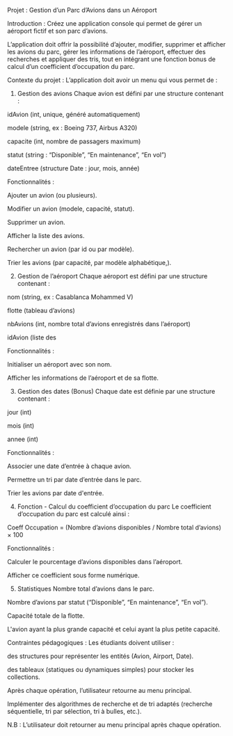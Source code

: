 Projet : Gestion d’un Parc d’Avions dans un Aéroport

Introduction :
Créez une application console qui permet de gérer un aéroport fictif et son parc d’avions.

L’application doit offrir la possibilité d’ajouter, modifier, supprimer et afficher les avions du parc, gérer les informations de l’aéroport, effectuer des recherches et appliquer des tris, tout en intégrant une fonction bonus de calcul d’un coefficient d’occupation du parc.

Contexte du projet :
L’application doit avoir un menu qui vous permet de :

1. Gestion des avions
Chaque avion est défini par une structure contenant :

idAvion (int, unique, généré automatiquement)

modele (string, ex : Boeing 737, Airbus A320)

capacite (int, nombre de passagers maximum)

statut (string : “Disponible”, “En maintenance”, “En vol”)

dateEntree (structure Date : jour, mois, année)

Fonctionnalités :

Ajouter un avion (ou plusieurs).

Modifier un avion (modele, capacité, statut).

Supprimer un avion.

Afficher la liste des avions.

Rechercher un avion (par id ou par modèle).

Trier les avions (par capacité, par modèle alphabétique,).

2. Gestion de l’aéroport
Chaque aéroport est défini par une structure contenant :

nom (string, ex : Casablanca Mohammed V)

flotte (tableau d’avions)

nbAvions (int, nombre total d’avions enregistrés dans l’aéroport)

idAvion (liste des 

Fonctionnalités :

Initialiser un aéroport avec son nom.

Afficher les informations de l’aéroport et de sa flotte.


3. Gestion des dates (Bonus)
Chaque date est définie par une structure contenant :

jour (int)

mois (int)

annee (int)

Fonctionnalités :

Associer une date d’entrée à chaque avion.

Permettre un tri par date d’entrée dans le parc.

Trier les avions par date d'entrée.

4. Fonction - Calcul du coefficient d’occupation du parc
Le coefficient d’occupation du parc est calculé ainsi :

Coeff Occupation = (Nombre d’avions disponibles / Nombre total d’avions) × 100

Fonctionnalités :

Calculer le pourcentage d’avions disponibles dans l’aéroport.

Afficher ce coefficient sous forme numérique.

5. Statistiques
Nombre total d’avions dans le parc.

Nombre d’avions par statut (“Disponible”, “En maintenance”, “En vol”).

Capacité totale de la flotte.

L'avion ayant la plus grande capacité et celui ayant la plus petite capacité.

Contraintes pédagogiques :
Les étudiants doivent utiliser :

des structures pour représenter les entités (Avion, Airport, Date).

des tableaux (statiques ou dynamiques simples) pour stocker les collections.

Après chaque opération, l’utilisateur retourne au menu principal.

Implémenter des algorithmes de recherche et de tri adaptés (recherche séquentielle, tri par sélection, tri à bulles, etc.).


N.B : L’utilisateur doit retourner au menu principal après chaque opération.


